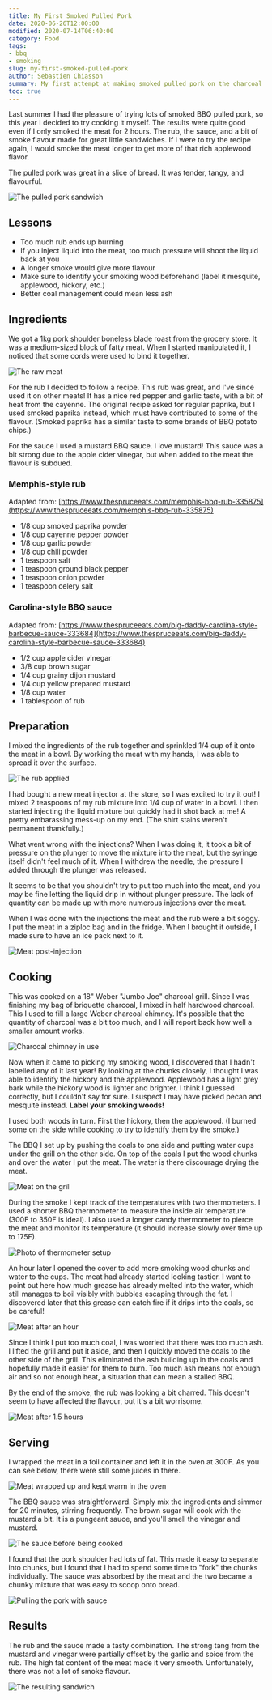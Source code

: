 ```yaml
---
title: My First Smoked Pulled Pork
date: 2020-06-26T12:00:00
modified: 2020-07-14T06:40:00
category: Food
tags:
- bbq
- smoking
slug: my-first-smoked-pulled-pork
author: Sebastien Chiasson
summary: My first attempt at making smoked pulled pork on the charcoal BBQ.
toc: true
---
```


Last summer I had the pleasure of trying lots of smoked BBQ pulled pork, so this year I decided to try cooking it myself. The results were quite good even if I only smoked the meat for 2 hours. The rub, the sauce, and a bit of smoke flavour made for great little sandwiches. If I were to try the recipe again, I would smoke the meat longer to get more of that rich applewood flavor.

The pulled pork was great in a slice of bread. It was tender, tangy, and flavourful.

![The pulled pork sandwich](images/20200626_192839.jpg)

## Lessons

* Too much rub ends up burning
* If you inject liquid into the meat, too much pressure will shoot the liquid back at you
* A longer smoke would give more flavour
* Make sure to identify your smoking wood beforehand (label it mesquite, applewood, hickory, etc.)
* Better coal management could mean less ash

## Ingredients

We got a 1kg pork shoulder boneless blade roast from the grocery store. It was a medium-sized block of fatty meat. When I started manipulated it, I noticed that some cords were used to bind it together.

![The raw meat](images/20200626_134045.jpg)

For the rub I decided to follow a recipe. This rub was great, and I've since used it on other meats! It has a nice red pepper and garlic taste, with a bit of heat from the cayenne. The original recipe asked for regular paprika, but I used smoked paprika instead, which must have contributed to some of the flavour. (Smoked paprika has a similar taste to some brands of BBQ potato chips.)

For the sauce I used a mustard BBQ sauce. I love mustard! This sauce was a bit strong due to the apple cider vinegar, but when added to the meat the flavour is subdued.

### Memphis-style rub

Adapted from: [https://www.thespruceeats.com/memphis-bbq-rub-335875](https://www.thespruceeats.com/memphis-bbq-rub-335875)

* 1/8 cup smoked paprika powder
* 1/8 cup cayenne pepper powder
* 1/8 cup garlic powder
* 1/8 cup chili powder
* 1 teaspoon salt
* 1 teaspoon ground black pepper
* 1 teaspoon onion powder
* 1 teaspoon celery salt

### Carolina-style BBQ sauce

Adapted from: [https://www.thespruceeats.com/big-daddy-carolina-style-barbecue-sauce-333684](https://www.thespruceeats.com/big-daddy-carolina-style-barbecue-sauce-333684)

* 1/2 cup apple cider vinegar
* 3/8 cup brown sugar
* 1/4 cup grainy dijon mustard
* 1/4 cup yellow prepared mustard
* 1/8 cup water
* 1 tablespoon of rub

## Preparation

I mixed the ingredients of the rub together and sprinkled 1/4 cup of it onto the meat in a bowl. By working the meat with my hands, I was able to spread it over the surface.

![The rub applied](images/20200626_134520.jpg)

I had bought a new meat injector at the store, so I was excited to try it out! I mixed 2 teaspoons of my rub mixture into 1/4 cup of water in a bowl. I then started injecting the liquid mixture but quickly had it shot back at me! A pretty embarassing mess-up on my end. (The shirt stains weren't permanent thankfully.)

What went wrong with the injections? When I was doing it, it took a bit of pressure on the plunger to move the mixture into the meat, but the syringe itself didn't feel much of it. When I withdrew the needle, the pressure I added through the plunger was released.

It seems to be that you shouldn't try to put too much into the meat, and you may be fine letting the liquid drip in without plunger pressure. The lack of quantity can be made up with more numerous injections over the meat.

When I was done with the injections the meat and the rub were a bit soggy. I put the meat in a ziploc bag and in the fridge. When I brought it outside, I made sure to have an ice pack next to it.

![Meat post-injection](images/20200626_140401.jpg)

## Cooking

This was cooked on a 18" Weber "Jumbo Joe" charcoal grill. Since I was finishing my bag of briquette charcoal, I mixed in half hardwood charcoal. This I used to fill a large Weber charcoal chimney. It's possible that the quantity of charcoal was a bit too much, and I will report back how well a smaller amount works.

![Charcoal chimney in use](images/20200626_144902.jpg)

Now when it came to picking my smoking wood, I discovered that I hadn't labelled any of it last year! By looking at the chunks closely, I thought I was able to identify the hickory and the applewood. Applewood has a light grey bark while the hickory wood is lighter and brighter. I think I guessed correctly, but I couldn't say for sure. I suspect I may have picked pecan and mesquite instead. **Label your smoking woods!**

I used both woods in turn. First the hickory, then the applewood. (I burned some on the side while cooking to try to identify them by the smoke.)

The BBQ I set up by pushing the coals to one side and putting water cups under the grill on the other side. On top of the coals I put the wood chunks and over the water I put the meat. The water is there discourage drying the meat.

![Meat on the grill](images/20200626_152740.jpg)

During the smoke I kept track of the temperatures with two thermometers. I used a shorter BBQ thermometer to measure the inside air temperature (300F to 350F is ideal). I also used a longer candy thermometer to pierce the meat and monitor its temperature (it should increase slowly over time up to 175F).

![Photo of thermometer setup](images/20200626_153347.jpg)

An hour later I opened the cover to add more smoking wood chunks and water to the cups. The meat had already started looking tastier. I want to point out here how much grease has already melted into the water, which still manages to boil visibly with bubbles escaping through the fat. I discovered later that this grease can catch fire if it drips into the coals, so be careful!

![Meat after an hour](images/20200626_163039.jpg)

Since I think I put too much coal, I was worried that there was too much ash. I lifted the grill and put it aside, and then I quickly moved the coals to the other side of the grill. This eliminated the ash building up in the coals and hopefully made it easier for them to burn. Too much ash means not enough air and so not enough heat, a situation that can mean a stalled BBQ.

By the end of the smoke, the rub was looking a bit charred. This doesn't seem to have affected the flavour, but it's a bit worrisome.

![Meat after 1.5 hours](images/20200626_171659.jpg)

## Serving

I wrapped the meat in a foil container and left it in the oven at 300F. As you can see below, there were still some juices in there.

![Meat wrapped up and kept warm in the oven](images/bbq/20200626_184504.jpg)

The BBQ sauce was straightforward. Simply mix the ingredients and simmer for 20 minutes, stirring frequently. The brown sugar will cook with the mustard a bit. It is a pungeant sauce, and you'll smell the vinegar and mustard.

![The sauce before being cooked](images/20200626_190313.jpg)

I found that the pork shoulder had lots of fat. This made it easy to separate into chunks, but I found that I had to spend some time to "fork" the chunks individually. The sauce was absorbed by the meat and the two became a chunky mixture that was easy to scoop onto bread.

![Pulling the pork with sauce](images/20200626_192833.jpg)

## Results

The rub and the sauce made a tasty combination. The strong tang from the mustard and vinegar were partially offset by the garlic and spice from the rub. The high fat content of the meat made it very smooth. Unfortunately, there was not a lot of smoke flavour.

![The resulting sandwich](images/20200626_193156.jpg)

